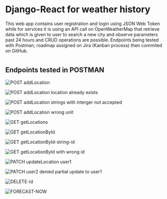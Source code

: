 # Django-React for weather history

This web app contains user registration and login using JSON Web Token while for services it is using an API call on OpenWeatherMap that retrieve data which is given to user to search a new city and observe parameters past 24 hours and CRUD operations are possible. Endpoints being tested with Postman; roadmap assigned on Jira (Kanban process) then commited on GitHub.

#

## Endpoints tested in POSTMAN

![POST addLocation](./screenshots/DR-31-POST-addLocation.png)

![POST addLocation location already exists](./screenshots/DR-31-POST-addLocation-location-already-exists.png)

![POST addLocation strings with interger not accepted](./screenshots/DR-31-POST-addLocation-strings-with-interger-not-accepted.png)

![POST addLocation wrong unit](./screenshots/DR-31-POST-addLocation-wrong-unit.png)

![GET getLocations](./screenshots/DR-31-GET-getLocations.png)

![GET getLocationById](./screenshots/DR-31-GET-getLocationById.png)

![GET getLocationById-string-id](./screenshots/DR-31-GET-getLocationById-string-id.png)

![GET getLocationById with wrong id](./screenshots/DR-31-GET-getLocationById-wrong-id.png)

![PATCH updateLocation user1](./screenshots/DR-31-PATCH-updateLocation-user1.png)

![PATCH user2 denied partial update to user1](./screenshots/DR-31-PATCH-user2-denied-partial-update-user1.png)

![DELETE-id](./screenshots/DR-31-DELETE-id.png)

![FORECAST-NOW](./screenshots/DR-32-service-to-user_location.png)
